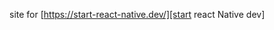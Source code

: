 site for [https://start-react-native.dev/][start react Native dev]

[start react Native dev]: https://start-react-native.dev/